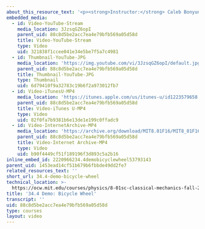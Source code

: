 ```yaml
---
about_this_resource_text: '<p><strong>Instructor:</strong> Caleb Bonyun</p>'
embedded_media:
  - id: Video-YouTube-Stream
    media_location: 3JzsqGZ6opI
    parent_uid: 88c8d5be2acc7ea4e79bfb569a05d58d
    title: Video-YouTube-Stream
    type: Video
    uid: 321838f1ccee041e34e5be7f5a7c4981
  - id: Thumbnail-YouTube-JPG
    media_location: 'https://img.youtube.com/vi/3JzsqGZ6opI/default.jpg'
    parent_uid: 88c8d5be2acc7ea4e79bfb569a05d58d
    title: Thumbnail-YouTube-JPG
    type: Thumbnail
    uid: 6d79410f9a32783c19b6f2a973012fb7
  - id: Video-iTunesU-MP4
    media_location: 'https://itunes.apple.com/us/itunes-u/id1223579658'
    parent_uid: 88c8d5be2acc7ea4e79bfb569a05d58d
    title: Video-iTunes U-MP4
    type: Video
    uid: 82f0fa7b9381b6e13de1e199c0ffadc9
  - id: Video-InternetArchive-MP4
    media_location: 'https://archive.org/download/MIT8.01F16/MIT8_01F16_Demo_34_360p.mp4'
    parent_uid: 88c8d5be2acc7ea4e79bfb569a05d58d
    title: Video-Internet Archive-MP4
    type: Video
    uid: b90f4449cf51f189196f3d893c5a2b16
inline_embed_id: 2220966234.4demobicyclewheel53793143
parent_uid: 1453ead14cf51b679b6fbbde49dd2fe7
related_resources_text: ''
short_url: 34.4-demo-bicycle-wheel
technical_location: >-
  https://ocw.mit.edu/courses/physics/8-01sc-classical-mechanics-fall-2016/week-11-angular-momentum/34.4-demo-bicycle-wheel/34.4-demo-bicycle-wheel
title: '34.4 Demo: Bicycle Wheel'
transcript: ''
uid: 88c8d5be2acc7ea4e79bfb569a05d58d
type: courses
layout: video
---
```

